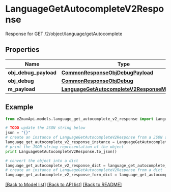 # LanguageGetAutocompleteV2Response

Response for GET /2/object/language/getAutocomplete

## Properties
Name | Type | Description | Notes
------------ | ------------- | ------------- | -------------
**obj_debug_payload** | [**CommonResponseObjDebugPayload**](CommonResponseObjDebugPayload.md) |  | 
**obj_debug** | [**CommonResponseObjDebug**](CommonResponseObjDebug.md) |  | [optional] 
**m_payload** | [**LanguageGetAutocompleteV2ResponseMPayload**](LanguageGetAutocompleteV2ResponseMPayload.md) |  | 

## Example

```python
from eZmaxApi.models.language_get_autocomplete_v2_response import LanguageGetAutocompleteV2Response

# TODO update the JSON string below
json = "{}"
# create an instance of LanguageGetAutocompleteV2Response from a JSON string
language_get_autocomplete_v2_response_instance = LanguageGetAutocompleteV2Response.from_json(json)
# print the JSON string representation of the object
print LanguageGetAutocompleteV2Response.to_json()

# convert the object into a dict
language_get_autocomplete_v2_response_dict = language_get_autocomplete_v2_response_instance.to_dict()
# create an instance of LanguageGetAutocompleteV2Response from a dict
language_get_autocomplete_v2_response_form_dict = language_get_autocomplete_v2_response.from_dict(language_get_autocomplete_v2_response_dict)
```
[[Back to Model list]](../README.md#documentation-for-models) [[Back to API list]](../README.md#documentation-for-api-endpoints) [[Back to README]](../README.md)


